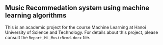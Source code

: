 ## Music Recommedation system using machine learning algorithms

This is an academic project for the course Machine Learning at Hanoi University of Science and Technology. For details about this project, please consult the `Report_ML_MusicRcmd.docx` file. 